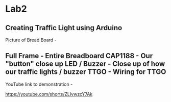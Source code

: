 # Lab2
Creating Traffic Light using Arduino
----------------------------------------------------------------------
Picture of Bread Board -

Full Frame - Entire Breadboard
CAP1188 - Our "button" close up
LED / Buzzer - Close up of how our traffic lights / buzzer
TTGO - Wiring for TTGO
----------------------------------------------------------------------
YouTube link to demonstration -

https://youtube.com/shorts/ZLIvwzcY7Ak


